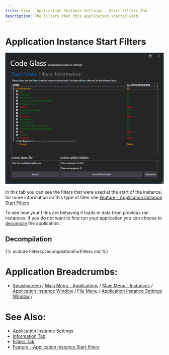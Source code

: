```yaml
---
title: View - Application Instance Settings - Start Filters Tab
description: The Filters that this application started with.
---
```

# Application Instance Start Filters
![assets/img/AppInstanceSettingsWindow/AppInstanceStartFilters.png](../../../assets/img/AppInstanceSettingsWindow/AppInstanceStartFilters.png)

In this tab you can see the filters that were used at the start of the instance, for more information on this type of filter see [Feature - Application Instance Start Filters](../../features/ProfilingDataFiltering.md#application-instance-start-filters)

To see how your filtes are behaving it loads in data from previous ran instances, if you do not want to first run your application you can choose to [decompile](#decompilation) the application.


## Decompilation
{% include Filters/DecompilationForFilters.md %}


# Application Breadcrumbs: 
- [Splashscreen](../Splashscreen.md) / [Main Menu - Applications](../mainwindow/application.md) / [Main Menu - Instances](../mainwindow/applicationInstance.md) /  [Application Instance Window](../ApplicationInstanceDockWindow.md) / [File Menu](../ApplicationInstanceDockWindow/MenuBar.md#file-menu) / [Application Instance Settings Window](../ApplicationInstanceSettingsWindow.md) /

# See Also:
- [Application Instance Settings](../ApplicationInstanceSettingsWindow.md)
- [Information Tab](Information.md)
- [Filters Tab](Filters.md)
- [Feature - Application Instance Start filters](../../features/ProfilingDataFiltering.md#application-instance-start-filters)